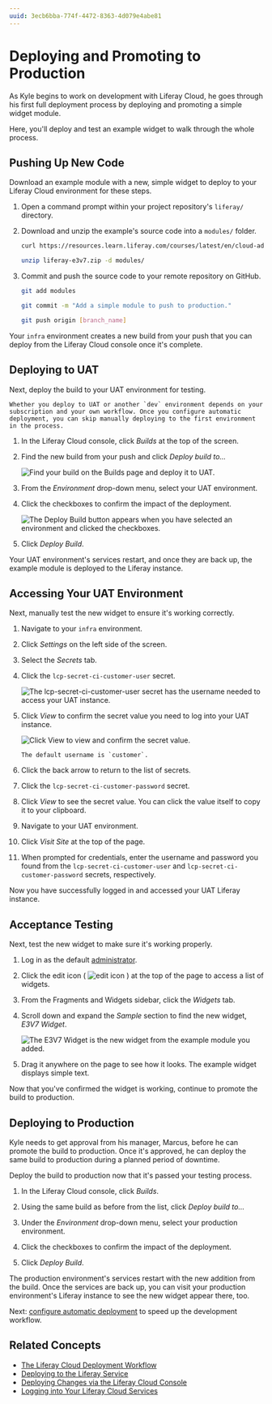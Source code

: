 ```yaml
---
uuid: 3ecb6bba-774f-4472-8363-4d079e4abe81
---
```


# Deploying and Promoting to Production

As Kyle begins to work on development with Liferay Cloud, he goes through his first full deployment process by deploying and promoting a simple widget module.

Here, you'll deploy and test an example widget to walk through the whole process.

## Pushing Up New Code

Download an example module with a new, simple widget to deploy to your Liferay Cloud environment for these steps.

1. Open a command prompt within your project repository's `liferay/` directory.

1. Download and unzip the example's source code into a `modules/` folder.

    ```bash
    curl https://resources.learn.liferay.com/courses/latest/en/cloud-administrator/cloud-development-lifecycle/liferay-e3v7.zip -O
    ```

    ```bash
    unzip liferay-e3v7.zip -d modules/
    ```

1. Commit and push the source code to your remote repository on GitHub.

    ```bash
    git add modules
    ```

    ```bash
    git commit -m "Add a simple module to push to production."
    ```

    ```bash
    git push origin [branch_name]
    ```

Your `infra` environment creates a new build from your push that you can deploy from the Liferay Cloud console once it's complete.

## Deploying to UAT

Next, deploy the build to your UAT environment for testing.

```{note}
Whether you deploy to UAT or another `dev` environment depends on your subscription and your own workflow. Once you configure automatic deployment, you can skip manually deploying to the first environment in the process.
```

1. In the Liferay Cloud console, click *Builds* at the top of the screen.

1. Find the new build from your push and click *Deploy build to...*

   ![Find your build on the Builds page and deploy it to UAT.](./deploying-and-promoting-to-production/images/01.png)

1. From the *Environment* drop-down menu, select your UAT environment.

1. Click the checkboxes to confirm the impact of the deployment.

   ![The Deploy Build button appears when you have selected an environment and clicked the checkboxes.](./deploying-and-promoting-to-production/images/02.png)

1. Click *Deploy Build*.

Your UAT environment's services restart, and once they are back up, the example module is deployed to the Liferay instance.

## Accessing Your UAT Environment

Next, manually test the new widget to ensure it's working correctly.

1. Navigate to your `infra` environment.

1. Click *Settings* on the left side of the screen.

1. Select the *Secrets* tab.

1. Click the `lcp-secret-ci-customer-user` secret.

   ![The lcp-secret-ci-customer-user secret has the username needed to access your UAT instance.](./deploying-and-promoting-to-production/images/03.png)

1. Click *View* to confirm the secret value you need to log into your UAT instance.

   ![Click View to view and confirm the secret value.](deploying-and-promoting-to-production/images/04.png)

    ```{tip}
    The default username is `customer`.
    ```

1. Click the back arrow to return to the list of secrets.

1. Click the `lcp-secret-ci-customer-password` secret.

1. Click *View* to see the secret value. You can click the value itself to copy it to your clipboard.

1. Navigate to your UAT environment.

1. Click *Visit Site* at the top of the page.

1. When prompted for credentials, enter the username and password you found from the `lcp-secret-ci-customer-user` and `lcp-secret-ci-customer-password` secrets, respectively.

Now you have successfully logged in and accessed your UAT Liferay instance.

## Acceptance Testing

Next, test the new widget to make sure it's working properly.

1. Log in as the default [administrator](https://learn.liferay.com/web/guest/w/dxp/getting-started/introduction-to-the-admin-account).

1. Click the edit icon ( ![edit icon](../../images/icon-edit.png) ) at the top of the page to access a list of widgets.

1. From the Fragments and Widgets sidebar, click the *Widgets* tab.

1. Scroll down and expand the *Sample* section to find the new widget, *E3V7 Widget*.

    ![The E3V7 Widget is the new widget from the example module you added.](./deploying-and-promoting-to-production/images/05.png)

1. Drag it anywhere on the page to see how it looks. The example widget displays simple text.

Now that you've confirmed the widget is working, continue to promote the build to production.

## Deploying to Production

Kyle needs to get approval from his manager, Marcus, before he can promote the build to production. Once it's approved, he can deploy the same build to production during a planned period of downtime.

Deploy the build to production now that it's passed your testing process.

1. In the Liferay Cloud console, click *Builds*.

1. Using the same build as before from the list, click *Deploy build to...*

1. Under the *Environment* drop-down menu, select your production environment.

1. Click the checkboxes to confirm the impact of the deployment.

1. Click *Deploy Build*.

The production environment's services restart with the new addition from the build. Once the services are back up, you can visit your production environment's Liferay instance to see the new widget appear there, too.

Next: [configure automatic deployment](./setting-up-automatic-deployment.md) to speed up the development workflow.

## Related Concepts

* [The Liferay Cloud Deployment Workflow](https://learn.liferay.com/w/liferay-cloud/updating-services-in-liferay-paas/overview-of-the-liferay-cloud-deployment-workflow)
* [Deploying to the Liferay Service](https://learn.liferay.com/w/liferay-cloud/customizing-liferay-dxp-in-the-cloud/using-the-liferay-dxp-service/deploying-to-the-liferay-service)
* [Deploying Changes via the Liferay Cloud Console](https://learn.liferay.com/w/liferay-cloud/updating-services-in-liferay-paas/deploying-changes-via-the-liferay-cloud-console)
* [Logging into Your Liferay Cloud Services](https://learn.liferay.com/w/liferay-cloud/getting-started/logging-into-your-liferay-cloud-services)
